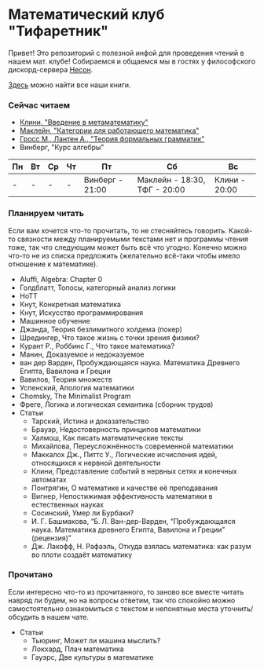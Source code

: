 # Математический клуб "Тифаретник"
Привет! Это репозиторий с полезной инфой для проведения чтений в нашем мат. клубе! Собираемся и общаемся мы в гостях у философского дискорд-сервера [Несон](https://discord.gg/GNb2u4m). 

[Здесь](https://drive.google.com/drive/folders/1PNMiyOlzuug-AFRJFxAFHlyZBTv1kurY) можно найти все наши книги.


### Сейчас читаем
	
- [Клини, "Введение в метаматематику"](https://github.com/nerdladybug/math_club/tree/main/metamath_intro)
- [Маклейн, "Категории для работающего математика"](https://github.com/nerdladybug/math_club/tree/main/category)
- [Гросс М., Лантен А., "Теория формальных грамматик"](https://github.com/nerdladybug/math_club/tree/main/formal_gram)
- Винберг, "Курс алгебры"

| Пн | Вт | Ср | Чт | Пт              | Сб                           | Вс            |
|----|----|----|----|-----------------|------------------------------|---------------|
| -  | -  | -  | -  | Винберг - 21:00 | Маклейн - 18:30, ТФГ - 20:00 | Клини - 20:00 | 

### Планируем читать

Если вам хочется что-то прочитать, то не стесняйтесь говорить. Какой-то связности между планируемыми текстами нет и программы чтения тоже, так что следующим может быть всё что угодно. Конечно можно что-то не из списка предложить (желательно всё-таки чтобы имело отношение к математике).

- Aluffi, Algebra: Chapter 0
- Голдблатт, Топосы, категорный анализ логики
- HoTT
- Кнут, Конкретная математика
- Кнут, Искусство программирования 
- Машинное обучение
- Джанда, Теория безлимитного холдема (покер)
- Шредингер, Что такое жизнь с точки зрения физики?
- Курант Р., Роббинс Г., Что такое математика?
- Манин, Доказуемое и недоказуемое
- ван дер Варден, Пробуждающаяся наука. Математика Древнего Египта, Вавилона и Греции
- Вавилов, Теория множеств
- Успенский, Апология математики
- Chomsky, The Minimalist Program
- Фреге, Логика и логическая семантика (сборник трудов)
- Статьи
	- Тарский, Истина и доказательство
	- Брауэр, Недостоверность принципов математики
	- Халмош, Как писать математические тексты
	- Михайлова, Переусложнённость современной математики
	- Маккалох Дж., Питтс У., Логические исчисления идей, относящихся к нервной деятельности
	- Клини, Представление событий в нервных сетях и конечных автоматах
	- Понтрягин, О математике и качестве её преподавания
	- Вигнер, Непостижимая эффективность математики в естественных науках
	- Сосинский, Умер ли Бурбаки?
	- И. Г. Башмакова, “Б. Л. Ван-дер-Варден, “Пробуждающаяся наука. Математика древнего Египта, Вавилона и Греции” (рецензия)”
	- Дж. Лакофф, Н. Рафаэль, Откуда взялась математика: как разум во плоти создаёт математику

### Прочитано

Если интересно что-то из прочитанного, то заново все вместе читать навряд ли будем, но на вопросы ответим, так что спокойно можно самостоятельно ознакомиться с текстом и непонятные места уточнить/обсудить в нашем чате. 

- Статьи
	- Тьюринг, Может ли машина мыслить?
	- Локхард, Плач математика
	- Гауэрс, Две культуры в математике
